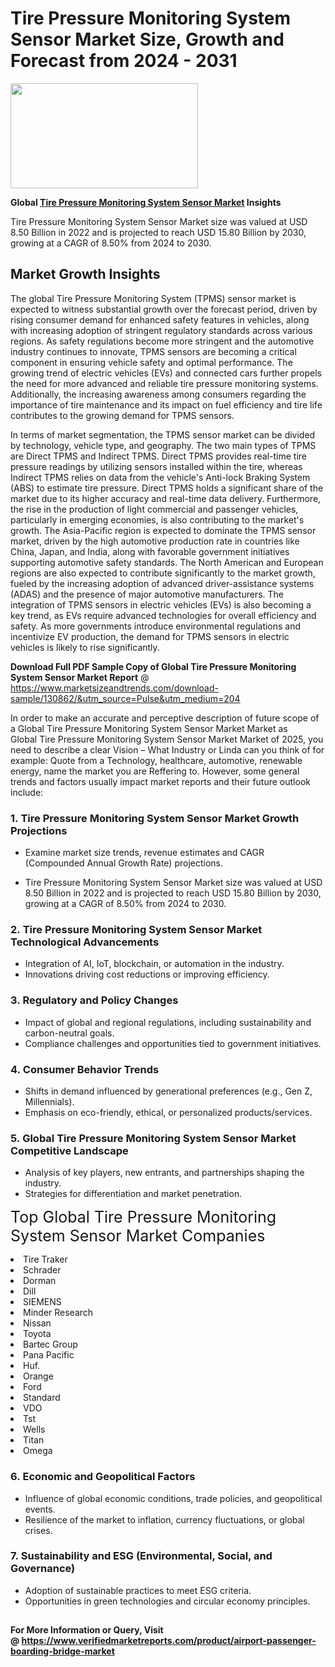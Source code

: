 <H1>Tire Pressure Monitoring System Sensor Market Size, Growth and Forecast from 2024 - 2031</H1><img class="aligncenter size-medium wp-image-584254" src="https://thirdeyenews.in/wp-content/uploads/2024/09/Global-Market-Research-300x168.jpeg" alt="" width="300" height="168" /><p><strong>Global&nbsp;<a href="https://www.marketsizeandtrends.com/download-sample/130862/&amp;utm_source=Pulse&amp;utm_medium=204">Tire Pressure Monitoring System Sensor Market</a> Insights</strong></p><p>Tire Pressure Monitoring System Sensor Market size was valued at USD 8.50 Billion in 2022 and is projected to reach USD 15.80 Billion by 2030, growing at a CAGR of 8.50% from 2024 to 2030.</p><p><h2>Market Growth Insights</h2> <p>The global Tire Pressure Monitoring System (TPMS) sensor market is expected to witness substantial growth over the forecast period, driven by rising consumer demand for enhanced safety features in vehicles, along with increasing adoption of stringent regulatory standards across various regions. As safety regulations become more stringent and the automotive industry continues to innovate, TPMS sensors are becoming a critical component in ensuring vehicle safety and optimal performance. The growing trend of electric vehicles (EVs) and connected cars further propels the need for more advanced and reliable tire pressure monitoring systems. Additionally, the increasing awareness among consumers regarding the importance of tire maintenance and its impact on fuel efficiency and tire life contributes to the growing demand for TPMS sensors. </p> <p>In terms of market segmentation, the TPMS sensor market can be divided by technology, vehicle type, and geography. The two main types of TPMS are Direct TPMS and Indirect TPMS. Direct TPMS provides real-time tire pressure readings by utilizing sensors installed within the tire, whereas Indirect TPMS relies on data from the vehicle's Anti-lock Braking System (ABS) to estimate tire pressure. Direct TPMS holds a significant share of the market due to its higher accuracy and real-time data delivery. Furthermore, the rise in the production of light commercial and passenger vehicles, particularly in emerging economies, is also contributing to the market's growth. The Asia-Pacific region is expected to dominate the TPMS sensor market, driven by the high automotive production rate in countries like China, Japan, and India, along with favorable government initiatives supporting automotive safety standards. The North American and European regions are also expected to contribute significantly to the market growth, fueled by the increasing adoption of advanced driver-assistance systems (ADAS) and the presence of major automotive manufacturers. The integration of TPMS sensors in electric vehicles (EVs) is also becoming a key trend, as EVs require advanced technologies for overall efficiency and safety. As more governments introduce environmental regulations and incentivize EV production, the demand for TPMS sensors in electric vehicles is likely to rise significantly. </p><p><span class=""><strong>Download Full PDF Sample Copy of Global Tire Pressure Monitoring System Sensor Market Report</strong> @ <a href="https://www.marketsizeandtrends.com/download-sample/130862/&amp;utm_source=Pulse&amp;utm_medium=204" target="_blank">https://www.marketsizeandtrends.com/download-sample/130862/&amp;utm_source=Pulse&amp;utm_medium=204</a></span></p><p>In order to make an accurate and perceptive description of future scope of a Global&nbsp;Tire Pressure Monitoring System Sensor Market Market as Global&nbsp;Tire Pressure Monitoring System Sensor Market Market of 2025, you need to describe a clear Vision &ndash; What Industry or Linda can you think of for example: Quote from a Technology, healthcare, automotive, renewable energy, name the market you are Reffering to. However, some general trends and factors usually impact market reports and their future outlook include:</p><h3>1.&nbsp;<strong>Tire Pressure Monitoring System Sensor Market Growth Projections</strong></h3><ul><li>Examine market size trends, revenue estimates and CAGR (Compounded Annual Growth Rate) projections.</li><li><p>Tire Pressure Monitoring System Sensor Market size was valued at USD 8.50 Billion in 2022 and is projected to reach USD 15.80 Billion by 2030, growing at a CAGR of 8.50% from 2024 to 2030.</p></li></ul><h3>2.&nbsp;<strong>Tire Pressure Monitoring System Sensor Market Technological Advancements</strong></h3><ul><li>Integration of AI, IoT, blockchain, or automation in the industry.</li><li>Innovations driving cost reductions or improving efficiency.</li></ul><h3>3.&nbsp;<strong>Regulatory and Policy Changes</strong></h3><ul><li>Impact of global and regional regulations, including sustainability and carbon-neutral goals.</li><li>Compliance challenges and opportunities tied to government initiatives.</li></ul><h3>4.&nbsp;<strong>Consumer Behavior Trends</strong></h3><ul><li>Shifts in demand influenced by generational preferences (e.g., Gen Z, Millennials).</li><li>Emphasis on eco-friendly, ethical, or personalized products/services.</li></ul><h3>5.&nbsp;<strong>Global Tire Pressure Monitoring System Sensor Market Competitive Landscape</strong></h3><ul><li>Analysis of key players, new entrants, and partnerships shaping the industry.</li><li>Strategies for differentiation and market penetration.</li></ul><p data-pm-slice="1 1 []"><span style="color: inherit; font-family: inherit; font-size: 25px;">Top Global Tire Pressure Monitoring System Sensor Market Companies</span></p><div class="" data-test-id=""><p><li>Tire Traker</li><li> Schrader</li><li> Dorman</li><li> Dill</li><li> SIEMENS</li><li> Minder Research</li><li> Nissan</li><li> Toyota</li><li> Bartec Group</li><li> Pana Pacific</li><li> Huf.</li><li> Orange</li><li> Ford</li><li> Standard</li><li> VDO</li><li> Tst</li><li> Wells</li><li> Titan</li><li> Omega</li></p></div><h3>6.&nbsp;<strong>Economic and Geopolitical Factors</strong></h3><ul><li>Influence of global economic conditions, trade policies, and geopolitical events.</li><li>Resilience of the market to inflation, currency fluctuations, or global crises.</li></ul><h3>7.&nbsp;<strong>Sustainability and ESG (Environmental, Social, and Governance)</strong></h3><ul><li>Adoption of sustainable practices to meet ESG criteria.</li><li>Opportunities in green technologies and circular economy principles.</li></ul><h2><strong style="font-size: 14px;">For More Information or Query, Visit @&nbsp;</strong><a style="background-color: #ffffff; font-size: 14px;" href="https://www.marketsizeandtrends.com/report/tire-pressure-monitoring-system-sensor-market/" target="_blank">https://www.verifiedmarketreports.com/product/airport-passenger-boarding-bridge-market</a></h2>
